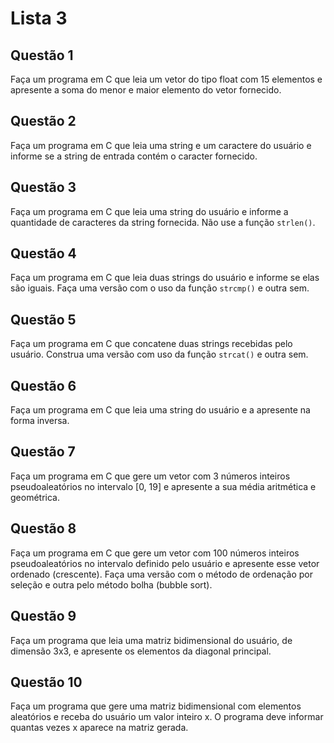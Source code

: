 # **Lista 3**

## Questão 1
Faça um programa em C que leia um vetor do tipo float com 15 elementos e apresente a soma do menor e maior elemento do vetor fornecido.

## Questão 2
Faça um programa em C que leia uma string e um caractere do usuário e informe se a string de entrada contém o caracter fornecido.

## Questão 3
Faça um programa em C que leia uma string do usuário e informe a quantidade de caracteres da string fornecida. Não use a função `strlen()`.

## Questão 4
Faça um programa em C que leia duas strings do usuário e informe se elas são iguais. Faça uma versão com o uso da função `strcmp()` e outra sem.

## Questão 5
Faça um programa em C que concatene duas strings recebidas pelo usuário. Construa uma versão com uso da função `strcat()` e outra sem.

## Questão 6
Faça um programa em C que leia uma string do usuário e a apresente na forma inversa.

## Questão 7
Faça um programa em C que gere um vetor com 3 números inteiros pseudoaleatórios no intervalo [0, 19] e apresente a sua média aritmética e geométrica.

## Questão 8
Faça um programa em C que gere um vetor com 100 números inteiros pseudoaleatórios no intervalo definido pelo usuário e apresente esse vetor ordenado (crescente). Faça uma versão com o método de ordenação por seleção e outra pelo método bolha (bubble sort).

## Questão 9
Faça um programa que leia uma matriz bidimensional do usuário, de dimensão 3x3, e apresente os elementos da diagonal principal.

## Questão 10
Faça um programa que gere uma matriz bidimensional com elementos aleatórios e receba do usuário um valor inteiro x. O programa deve informar quantas vezes x aparece na matriz gerada.
